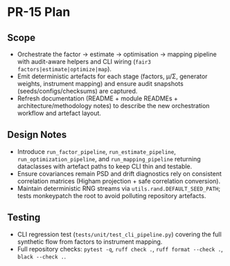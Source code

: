 # PR-15 Plan

## Scope
- Orchestrate the factor → estimate → optimisation → mapping pipeline with audit-aware
  helpers and CLI wiring (`fair3 factors|estimate|optimize|map`).
- Emit deterministic artefacts for each stage (factors, μ/Σ, generator weights, instrument
  mapping) and ensure audit snapshots (seeds/configs/checksums) are captured.
- Refresh documentation (README + module READMEs + architecture/methodology notes) to
  describe the new orchestration workflow and artefact layout.

## Design Notes
- Introduce `run_factor_pipeline`, `run_estimate_pipeline`, `run_optimization_pipeline`,
  and `run_mapping_pipeline` returning dataclasses with artefact paths to keep CLI thin and
  testable.
- Ensure covariances remain PSD and drift diagnostics rely on consistent correlation
  matrices (Higham projection + safe correlation conversion).
- Maintain deterministic RNG streams via `utils.rand.DEFAULT_SEED_PATH`; tests monkeypatch
  the root to avoid polluting repository artefacts.

## Testing
- CLI regression test (`tests/unit/test_cli_pipeline.py`) covering the full synthetic flow
  from factors to instrument mapping.
- Full repository checks: `pytest -q`, `ruff check .`, `ruff format --check .`,
  `black --check .`.
